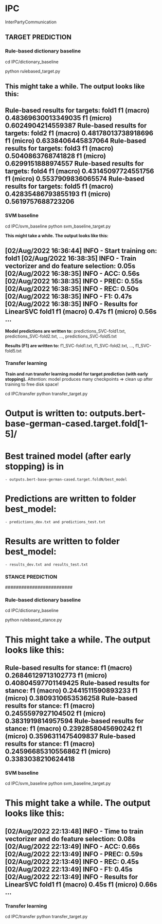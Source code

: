 # IPC
InterPartyCommunication



## TARGET PREDICTION 


### Rule-based dictionary baseline

cd IPC/dictionary_baseline

python rulebased_target.py 

**This might take a while. The output looks like this:**
---
 Rule-based results for targets:	 fold1 	f1 (macro) 0.48369630013349035 	f1 (micro) 0.6024904214559387
 Rule-based results for targets:	 fold2 	f1 (macro) 0.48178013738918696 	f1 (micro) 0.6338406445837064
 Rule-based results for targets:	 fold3 	f1 (macro) 0.5040863768741828 	f1 (micro) 0.6299151888974557
 Rule-based results for targets:	 fold4 	f1 (macro) 0.43145097724551756 	f1 (micro) 0.5537909836065574
 Rule-based results for targets:	 fold5 	f1 (macro) 0.42835486793855193 	f1 (micro) 0.5619757688723206
---

### SVM baseline 

cd IPC/svm_baseline
python svm_baseline_target.py 

**This might take a while. The output looks like this:**

 [02/Aug/2022 16:36:44] INFO - Start training on: fold1
 [02/Aug/2022 16:38:35] INFO - Train vectorizer and do feature selection: 0.05s
 [02/Aug/2022 16:38:35] INFO - ACC:  0.56s
 [02/Aug/2022 16:38:35] INFO - PREC: 0.55s
 [02/Aug/2022 16:38:35] INFO - REC:  0.50s
 [02/Aug/2022 16:38:35] INFO - F1:   0.47s
 [02/Aug/2022 16:38:35] INFO - Results for LinearSVC	fold1	f1 (macro) 0.47s	f1 (micro)  0.56s
 ...
---

**Model predictions are written to:**
 predictions_SVC-fold1.txt, predictions_SVC-fold2.txt, ..., predictions_SVC-fold5.txt

**Results (F1) are written to:**
 f1_SVC-fold1.txt, f1_SVC-fold2.txt, ..., f1_SVC-fold5.txt



### Transfer learning

**Train and run transfer learning model for target prediction (with early stopping).**
   Attention: model produces many checkpoints => clean up after training to free disk space!

cd IPC/transfer
python transfer_target.py

# Output is written to: outputs.bert-base-german-cased.target.fold[1-5]/

# Best trained model (after early stopping) is in 
	- outputs.bert-base-german-cased.target.foldN/best_model

# Predictions are written to folder best_model:
	- predictions_dev.txt and predictions_test.txt

# Results are written to folder best_model:
	- results_dev.txt and results_test.txt



### STANCE PREDICTION ###
#########################

### Rule-based dictionary baseline

cd IPC/dictionary_baseline

python rulebased_stance.py

# This might take a while. The output looks like this:

Rule-based results for stance:	 	f1 (macro) 0.26846129713102773 	f1 (micro) 0.40804597701149425
Rule-based results for stance:	 	f1 (macro) 0.2441511590893233 	f1 (micro) 0.3809310653536258
Rule-based results for stance:	 	f1 (macro) 0.2455597927104502 	f1 (micro) 0.3831919814957594
Rule-based results for stance:	 	f1 (macro) 0.2392858045690242 	f1 (micro) 0.3596311475409837
Rule-based results for stance:	 	f1 (macro) 0.24596685310556862 	f1 (micro) 0.3383038210624418
---

### SVM baseline 

cd IPC/svm_baseline
python svm_baseline_target.py

# This might take a while. The output looks like this:

[02/Aug/2022 22:13:48] INFO - Time to train vectorizer and do feature selection: 0.08s
[02/Aug/2022 22:13:49] INFO - ACC:  0.66s
[02/Aug/2022 22:13:49] INFO - PREC: 0.59s
[02/Aug/2022 22:13:49] INFO - REC:  0.45s
[02/Aug/2022 22:13:49] INFO - F1:   0.45s
[02/Aug/2022 22:13:49] INFO - Results for LinearSVC	fold1	f1 (macro) 0.45s	f1 (micro)  0.66s
...
---

### Transfer learning

cd IPC/transfer
python transfer_target.py


